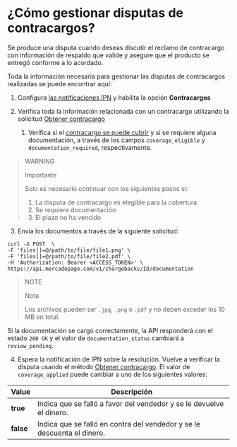 # ¿Cómo gestionar disputas de contracargos?

Se produce una disputa cuando deseas discutir el reclamo de contracargo con información de respaldo que valide y asegure que el producto se entregó conforme a lo acordado.

Toda la información necesaria para gestionar las disputas de contracargos realizadas se puede encontrar aquí:

1. Configura [las notificaciones IPN](/developers/panel/notifications/ipn) y habilita la opción **Contracargos**
   
2. Verifica toda la información relacionada con un contracargo utilizando la solicitud [Obtener contracargo](/developers/pt/reference/chargebacks/_chargebacks_id/get)
   1. Verifica si el [contracargo se puede cubrir](https://www.mercadopago[FAKER][URL][DOMAIN]/ayuda/294) y si se requiere alguna documentación, a través de los campos `coverage_eligible` y `documentation_required`, respectivamente.

>WARNING
>
>Importante
>
>Solo es necesario continuar con los siguientes pasos si:
>1. La disputa de contracargo es elegible para la cobertura
>2. Se requiere documentación
>3. El plazo no ha vencido
>

3. Envía los documentos a través de la siguiente solicitud:
```curl
curl -X POST  \
-F 'files[]=@/path/to/file/file1.png' \
-F 'files[]=@/path/to/file/file2.pdf' \
-H 'Authorization: Bearer <ACCESS_TOKEN>' \
https://api.mercadopago.com/v1/chargebacks/ID/documentation
```

>NOTE
>
>Nota
>
>Los archivos pueden ser `.jpg`, `.png` o `.pdf` y no deben exceder los 10 MB en total.

Si la documentación se cargó correctamente, la API responderá con el estado `200 OK` y el valor de `documentation_status` cambiará a `review_pending`.

4. Espera la notificación de IPN sobre la resolución. Vuelve a verificar la disputa usando el método [Obtener contracargo](/developers/pt/reference/chargebacks/_chargebacks_id/get). El valor de `coverage_applied` puede cambiar a uno de los siguientes valores:

| Value           | Descripción
| ----            | ----
| **true**  | Indica que se falló a favor del vendedor y se le devuelve el dinero.
| **false** | Indica que se falló en contra del vendedor y se le descuenta el dinero.
